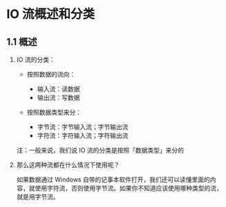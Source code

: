 # IO 流概述和分类

## 1.1 概述

1. IO 流的分类：

   - 按照数据的流向：
     - 输入流：读数据
     - 输出流：写数据

   - 按照数据类型来分：
     - 字节流：字节输入流；字节输出流
     - 字符流：字符输入流；字符输出流

   注：一般来说，我们说 IO 流的分类是按照「数据类型」来分的

2. 那么这两种流都在什么情况下使用呢？

   如果数据通过 Windows 自带的记事本软件打开，我们还可以读懂里面的内容，就使用字符流，否则使用字节流。如果你不知道应该使用哪种类型的流，就是用字节流。

